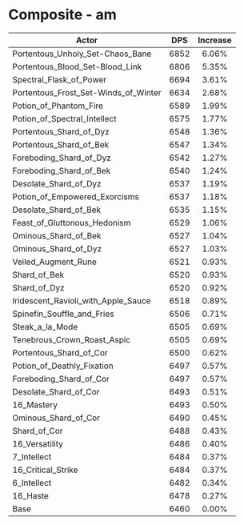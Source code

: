 # Composite - am
| Actor | DPS | Increase |
|---|:---:|:---:|
|Portentous_Unholy_Set-Chaos_Bane|6852|6.06%|
|Portentous_Blood_Set-Blood_Link|6806|5.35%|
|Spectral_Flask_of_Power|6694|3.61%|
|Portentous_Frost_Set-Winds_of_Winter|6634|2.68%|
|Potion_of_Phantom_Fire|6589|1.99%|
|Potion_of_Spectral_Intellect|6575|1.77%|
|Portentous_Shard_of_Dyz|6548|1.36%|
|Portentous_Shard_of_Bek|6547|1.34%|
|Foreboding_Shard_of_Dyz|6542|1.27%|
|Foreboding_Shard_of_Bek|6540|1.24%|
|Desolate_Shard_of_Dyz|6537|1.19%|
|Potion_of_Empowered_Exorcisms|6537|1.18%|
|Desolate_Shard_of_Bek|6535|1.15%|
|Feast_of_Gluttonous_Hedonism|6529|1.06%|
|Ominous_Shard_of_Bek|6527|1.04%|
|Ominous_Shard_of_Dyz|6527|1.03%|
|Veiled_Augment_Rune|6521|0.93%|
|Shard_of_Bek|6520|0.93%|
|Shard_of_Dyz|6520|0.92%|
|Iridescent_Ravioli_with_Apple_Sauce|6518|0.89%|
|Spinefin_Souffle_and_Fries|6506|0.71%|
|Steak_a_la_Mode|6505|0.69%|
|Tenebrous_Crown_Roast_Aspic|6505|0.69%|
|Portentous_Shard_of_Cor|6500|0.62%|
|Potion_of_Deathly_Fixation|6497|0.57%|
|Foreboding_Shard_of_Cor|6497|0.57%|
|Desolate_Shard_of_Cor|6493|0.51%|
|16_Mastery|6493|0.50%|
|Ominous_Shard_of_Cor|6490|0.45%|
|Shard_of_Cor|6488|0.43%|
|16_Versatility|6486|0.40%|
|7_Intellect|6484|0.37%|
|16_Critical_Strike|6484|0.37%|
|6_Intellect|6482|0.34%|
|16_Haste|6478|0.27%|
|Base|6460|0.00%|
